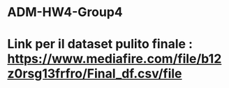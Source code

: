 # ADM-HW4-Group4
# Link per il dataset pulito finale : https://www.mediafire.com/file/b12z0rsg13frfro/Final_df.csv/file
